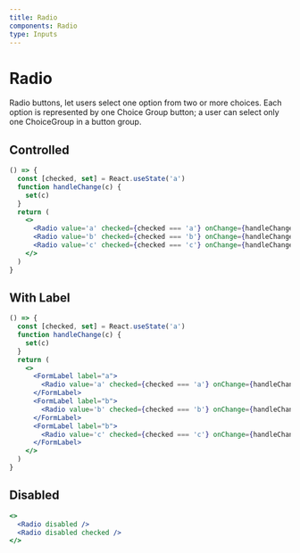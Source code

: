 ```yaml
---
title: Radio
components: Radio
type: Inputs
---
```


# Radio

<p class="description">Radio buttons, let users select one option from two or more choices. Each option is represented by one Choice Group button; a user can select only one ChoiceGroup in a button group.</p>

## Controlled

```jsx
() => {
  const [checked, set] = React.useState('a')
  function handleChange(c) {
    set(c)
  }
  return (
    <>
      <Radio value='a' checked={checked === 'a'} onChange={handleChange} />
      <Radio value='b' checked={checked === 'b'} onChange={handleChange} />
      <Radio value='c' checked={checked === 'c'} onChange={handleChange} />
    </>
  )
}
```

## With Label

```jsx
() => {
  const [checked, set] = React.useState('a')
  function handleChange(c) {
    set(c)
  }
  return (
    <>
      <FormLabel label="a">
        <Radio value='a' checked={checked === 'a'} onChange={handleChange} />
      </FormLabel>
      <FormLabel label="b">
        <Radio value='b' checked={checked === 'b'} onChange={handleChange} />
      </FormLabel>
      <FormLabel label="b">
        <Radio value='c' checked={checked === 'c'} onChange={handleChange} />
      </FormLabel>
    </>
  )
}
```

## Disabled

```jsx
<>
  <Radio disabled />
  <Radio disabled checked />
</>
```

